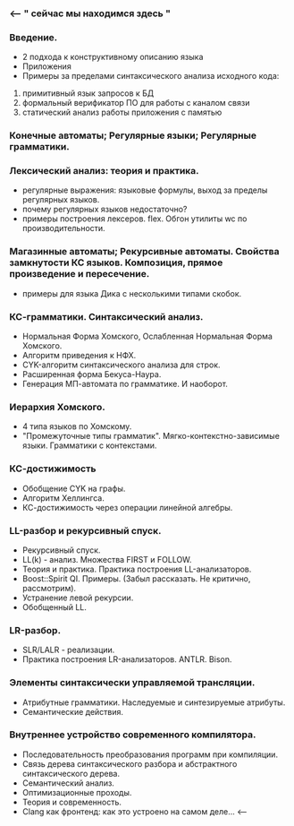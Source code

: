 ### <--  " сейчас мы находимся здесь "

### Введение.
 - 2 подхода к конструктивному описанию языка
 - Приложения
 - Примеры за пределами синтаксического анализа исходного кода:
 1) примитивный язык запросов к БД
 2) формальный верификатор ПО для работы с каналом связи
 3) статический анализ работы приложения с памятью
 
### Конечные автоматы; Регулярные языки; Регулярные грамматики.
### Лексический анализ: теория и практика.
 - регулярные выражения: языковые формулы, выход за пределы регулярных языков.
 - почему регулярных языков недостаточно?
 - примеры построения лексеров. flex. Обгон утилиты wc по производительности.
### Магазинные автоматы; Рекурсивные автоматы. Свойства замкнутости КС языков. Композиция, прямое произведение и пересечение.
 - примеры для языка Дика с несколькими типами скобок.
### КС-грамматики. Синтаксический анализ.
 - Нормальная Форма Хомского, Ослабленная Нормальная Форма Хомского.
 - Алгоритм приведения к НФХ.
 - CYK-алгоритм синтаксического анализа для строк.                   
 - Расширенная форма Бекуса-Наура.
 - Генерация МП-автомата по грамматике. И наоборот.
### Иерархия Хомского. 
 - 4 типа языков по Хомскому.
 - "Промежуточные типы грамматик". Мягко-контекстно-зависимые языки. Грамматики с контекстами.
### КС-достижимость
- Обобщение CYK на графы.
- Алгоритм Хеллингса. 
- КС-достижимость через операции линейной алгебры.
### LL-разбор и рекурсивный спуск.
   - Рекурсивный спуск.
   - LL(k) - анализ. Множества FIRST и FOLLOW. 
   - Теория и практика. Практика построения LL-анализаторов.
   - Boost::Spirit QI. Примеры. (Забыл рассказать. Не критично, рассмотрим).
   - Устранение левой рекурсии.
   - Обобщенный LL.
### LR-разбор.
   - SLR/LALR - реализации. 
   - Практика построения LR-анализаторов. ANTLR. Bison.
### Элементы синтаксически управляемой трансляции.
   - Атрибутные грамматики. Наследуемые и синтезируемые атрибуты.
   - Семантические действия.
### Внутреннее устройство современного компилятора.
   - Последовательность преобразования программ при компиляции. 
   - Связь дерева синтаксического разбора и абстрактного синтаксического дерева. 
   - Семантический анализ. 
   - Оптимизационные проходы.
   - Теория и современность.
   - Clang как фронтенд: как это устроено на самом деле...  <--

